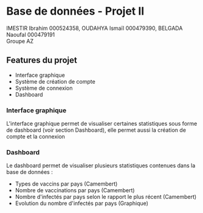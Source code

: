 # Base de données - Projet II
IMESTIR Ibrahim 000524358,  OUDAHYA Ismaïl 000479390,  BELGADA Naoufal 000479191  
Groupe AZ

## Features du projet
- Interface graphique
- Système de création de compte
- Système de connexion
- Dashboard

### Interface graphique
L'interface graphique permet de visualiser certaines statistiques sous forme de dashboard (voir section Dashboard), elle permet aussi la création de compte et la connexion

### Dashboard
Le dashboard permet de visualiser plusieurs statistiques contenues dans la base de données :
- Types de vaccins par pays (Camembert)
- Nombre de vaccinations par pays (Camembert)
- Nombre d'infectés par pays selon le rapport le plus récent (Camembert)
- Evolution du nombre d'infectés par pays (Graphique)
